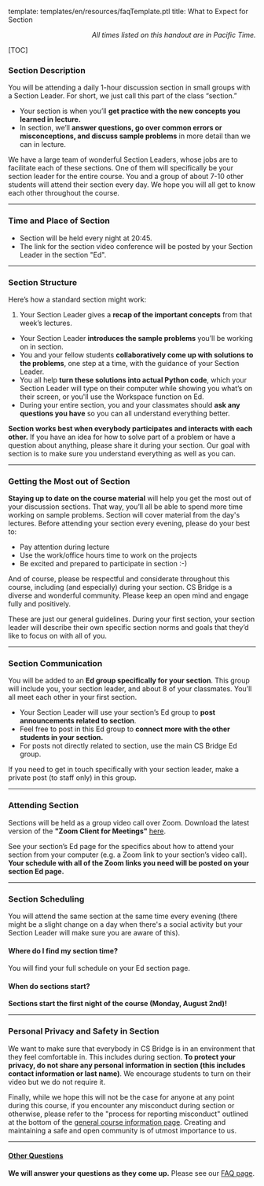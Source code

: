 template: templates/en/resources/faqTemplate.ptl
title: What to Expect for Section

<div align="right"><i>All times listed on this handout are in Pacific Time.</i></div>

[TOC]


### Section Description
You will be attending a daily 1-hour discussion section in small groups with a Section Leader. For short, we just call this part of the class “section.”

- Your section is when you’ll **get practice with the new concepts you learned in lecture.**
- In section, we’ll **answer questions, go over common errors or misconceptions, and discuss sample problems** in more detail than we can in lecture.

We have a large team of wonderful Section Leaders, whose jobs are to facilitate each of these sections. One of them will specifically be your section leader for the entire course. You and a group of about 7-10 other students will attend their section every day. We hope you will all get to know each other throughout the course.

---

### Time and Place of Section
* Section will be held every night at 20:45.  
* The link for the section video conference will be posted by your Section Leader in the section "Ed".

---

### Section Structure
Here’s how a standard section might work:

1. Your Section Leader gives a **recap of the important concepts** from that week’s lectures.
+ Your Section Leader **introduces the sample problems** you’ll be working on in section.
+ You and your fellow students **collaboratively come up with solutions to the problems**, one step at a time, with the guidance of your Section Leader.
+ You all help **turn these solutions into actual Python code**, which your Section Leader will type on their computer while showing you what’s on their screen, or you'll use the Workspace function on Ed.
+ During your entire section, you and your classmates should **ask any questions you have** so you can all understand everything better.

**Section works best when everybody participates and interacts with each other.** If you have an idea for how to solve part of a problem or have a question about anything, please share it during your section. Our goal with section is to make sure you understand everything as well as you can.

---

### Getting the Most out of Section
**Staying up to date on the course material** will help you get the most out of your discussion sections. That way, you’ll all be able to spend more time working on sample problems. Section will cover material from the day's lectures. Before attending your section every evening, please do your best to:

+ Pay attention during lecture
+ Use the work/office hours time to work on the projects
+ Be excited and prepared to participate in section :-)

And of course, please be respectful and considerate throughout this course, including (and especially) during your section. CS Bridge is a diverse and wonderful community. Please keep an open mind and engage fully and positively.

These are just our general guidelines. During your first section, your section leader will describe their own specific section norms and goals that they’d like to focus on with all of you.

---

### Section Communication
You will be added to an **Ed group specifically for your section**. This group will include you, your section leader, and about 8 of your classmates. You’ll all meet each other in your first section.

+ Your Section Leader will use your section’s Ed group to **post announcements related to section**.
+ Feel free to post in this Ed group to **connect more with the other students in your section.**
+ For posts not directly related to section, use the main CS Bridge Ed group.

If you need to get in touch specifically with your section leader, make a private post (to staff only) in this group. 


---

### Attending Section
Sections will be held as a group video call over Zoom. Download the latest version of the **"Zoom Client for Meetings"** [here](https://zoom.us/download).

See your section’s Ed page for the specifics about how to attend your section from your computer (e.g. a Zoom link to your section’s video call). **Your schedule with all of the Zoom links you need will be posted on your section Ed page.**

---

### Section Scheduling
You will attend the same section at the same time every evening (there might be a slight change on a day when there's a social activity but your Section Leader will make sure you are aware of this).


#### Where do I find my section time?
You will find your full schedule on your Ed section page.

#### When do sections start?
**Sections start the first night of the course (Monday, August 2nd)!**

---

### Personal Privacy and Safety in Section

We want to make sure that everybody in CS Bridge is in an environment that they feel comfortable in. This includes during section. **To protect your privacy, do not share any personal information in section (this includes contact information or last name)**. We encourage students to turn on their video but we do not require it. 

Finally, while we hope this will not be the case for anyone at any point during this course, if you encounter any misconduct during section or otherwise, please refer to the "process for reporting misconduct" outlined at the bottom of the [general course information page](general-info.html#process-for-reporting-misconduct). Creating and maintaining a safe and open community is of utmost importance to us.

---

#### <u>Other Questions</u>
**We will answer your questions as they come up.**  Please see our [FAQ page](student-faq.html).
